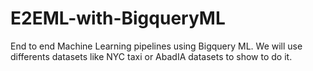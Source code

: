 # E2EML-with-BigqueryML
End to end Machine Learning pipelines using Bigquery ML. We will use differents datasets like NYC taxi or AbadIA datasets to show to do it. 
